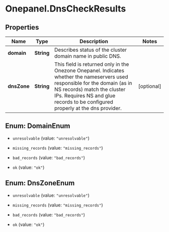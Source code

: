# Onepanel.DnsCheckResults

## Properties
Name | Type | Description | Notes
------------ | ------------- | ------------- | -------------
**domain** | **String** | Describes status of the cluster domain name in public DNS.  | 
**dnsZone** | **String** | This field is returned only in the Onezone Onepanel. Indicates whether the nameservers used responsible for the domain (as in NS records) match the cluster IPs. Requires NS and glue records to be configured properly at the dns provider.  | [optional] 


<a name="DomainEnum"></a>
## Enum: DomainEnum


* `unresolvable` (value: `"unresolvable"`)

* `missing_records` (value: `"missing_records"`)

* `bad_records` (value: `"bad_records"`)

* `ok` (value: `"ok"`)




<a name="DnsZoneEnum"></a>
## Enum: DnsZoneEnum


* `unresolvable` (value: `"unresolvable"`)

* `missing_records` (value: `"missing_records"`)

* `bad_records` (value: `"bad_records"`)

* `ok` (value: `"ok"`)




